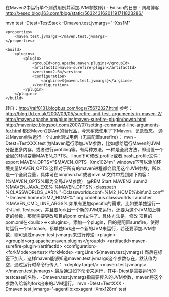 
在Maven2中运行单个测试用例并添加JVM参数(转) - Edison的日志 - 网易博客
http://xeseo.blog.163.com/blog/static/56324316201191711823286/

mvn test -Dtest=TestStack -Dmaven.test.jvmargs="-Xss1M"

	<properties>
		<maven.test.jvmargs></maven.test.jvmargs>
	</properties>

	<build>
		<plugins>
			<plugin>
				<groupId>org.apache.maven.plugins</groupId>
				<artifactId>maven-surefire-plugin</artifactId>
				<version>2.6</version>
				<configuration>
					<argLine>${maven.test.jvmargs}</argLine>
				</configuration>
			</plugin>
		</plugins>
	</build>

转自：http://ralf0131.blogbus.com/logs/75672327.html
参考：
http://blog.tfd.co.uk/2007/09/05/surefire-unit-test-arguments-in-maven-2/
http://maven.apache.org/plugins/maven-surefire-plugin/howto.html
http://mavenize.blogspot.com/2007/07/setting-command-line-arguments-for.html
都说Maven2是Ant的替代品，今天稍微使用了下Maven，记录备忘。
通过Maven单独运行一个Junit测试用例（无需配置surefire）：
mvn -Dtest=TestXXX test
为Maven运行添加JVM参数，比如想给运行Maven的JVM分配更多内存，或者进行profiling等。有两种方法，一种是全局方法，即设置一个全局的环境变量MAVEN_OPTS。
linux下可修改.profile或者.bash_profile文件：export MAVEN_OPTS="$MAVEN_OPTS -Xmx1024m"
windows下可以添加环境变量MAVEN_OPTS
这样对于所有的maven进程都会启用这个JVM参数，所以是一个全局变量，具体可在bin\mvn.bat或者mvn.sh文件中找到如下内容：(%MAVEN_OPTS%即为全局JVM参数）
@REM Start MAVEN2
:runm2
%MAVEN_JAVA_EXE% %MAVEN_OPTS% -classpath %CLASSWORLDS_JAR% "-Dclassworlds.conf=%M2_HOME%\bin\m2.conf" "-Dmaven.home=%M2_HOME%" org.codehaus.classworlds.Launcher %MAVEN_CMD_LINE_ARGS%
如果有更加specific的需求，比如要单独运行一个JUnit Testcase，并且要fork出一个新的JVM来运行，还要为这个JVM加上特定的参数，那就需要更改项目的pom.xml文件了。具体方法是，修改 项目的pom.xml在<build>-><plugins>，添加一个plugin，目的是配置surefire，使得 每运行一个testcase，都单独fork出一个新的JVM来运行，若还要添加JVM参数，则可通过maven.test.jvmargs来进行传递:
<plugin>
        <groupId>org.apache.maven.plugins</groupId>
        <artifactId>maven-surefire-plugin</artifactId>
        <configuration>
            <forkMode>pertest</forkMode>
            <argLine>${maven.test.jvmargs}</argLine>
        </configuration>
</plugin>
然后在<properties>标签下加入，这样maven能够知道maven.test.jvmargs这个参数存在，默认值为空，通过运行时命令行传入：
<deploy.target/>
<maven.test.jvmargs></maven.test.jvmargs>
最后通过如下命令来运行，其中-Dtest是需要运行的testcase的名称，-Dmaven.test.jvmargs指需要传入的JVM参数，maven将这个参数传给新的fork出来的JVM运行。
mvn -Dtest=TestXXX -Dmaven.test.jvmargs='-agentlib:xxxagent -Xmx128m' test

